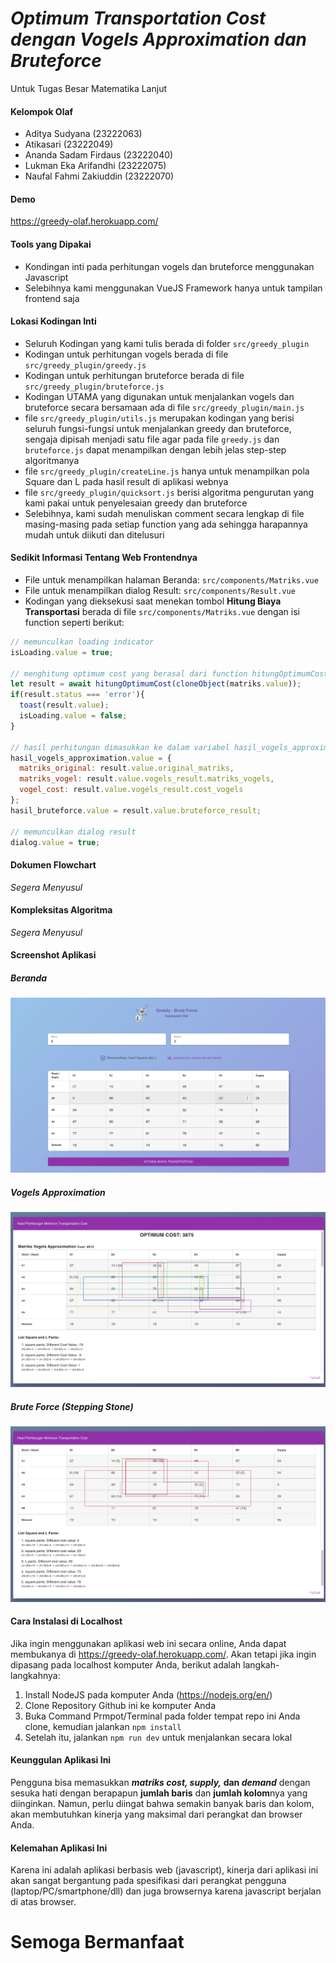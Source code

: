 # _Optimum Transportation Cost dengan Vogels Approximation dan Bruteforce_
Untuk Tugas Besar Matematika Lanjut

#### Kelompok Olaf
- Aditya Sudyana (23222063)
- Atikasari (23222049)
- Ananda Sadam Firdaus (23222040)
- Lukman Eka Arifandhi (23222075)
- Naufal Fahmi Zakiuddin (23222070)

#### Demo
https://greedy-olaf.herokuapp.com/

#### Tools yang Dipakai
- Kondingan inti pada perhitungan vogels dan bruteforce menggunakan Javascript 
- Selebihnya kami menggunakan VueJS Framework hanya untuk tampilan frontend saja

#### Lokasi Kodingan Inti
- Seluruh Kodingan yang kami tulis berada di folder ```src/greedy_plugin```
- Kodingan untuk perhitungan vogels berada di file  ```src/greedy_plugin/greedy.js```
- Kodingan untuk perhitungan bruteforce berada di file  ```src/greedy_plugin/bruteforce.js```
- Kodingan UTAMA yang digunakan untuk menjalankan vogels dan bruteforce secara bersamaan ada di file ```src/greedy_plugin/main.js```
- file  ```src/greedy_plugin/utils.js``` merupakan kodingan yang berisi seluruh fungsi-fungsi untuk menjalankan greedy dan bruteforce, sengaja dipisah menjadi satu file agar pada file ```greedy.js``` dan  ```bruteforce.js``` dapat menampilkan dengan lebih jelas step-step algoritmanya
- file  ```src/greedy_plugin/createLine.js``` hanya untuk menampilkan pola Square dan L pada hasil result di aplikasi webnya
- file  ```src/greedy_plugin/quicksort.js``` berisi algoritma pengurutan yang kami pakai untuk penyelesaian greedy dan bruteforce
- Selebihnya, kami sudah menuliskan comment secara lengkap di file masing-masing pada setiap function yang ada sehingga harapannya mudah untuk diikuti dan ditelusuri

#### Sedikit Informasi Tentang Web Frontendnya
- File untuk menampilkan halaman Beranda: ```src/components/Matriks.vue```
- File untuk menampilkan dialog Result: ```src/components/Result.vue```
- Kodingan yang dieksekusi saat menekan tombol **Hitung Biaya Transportasi** berada di file ```src/components/Matriks.vue``` dengan isi function seperti berikut: 
```javascript
// memunculkan loading indicator
isLoading.value = true;

// menghitung optimum cost yang berasal dari function hitungOptimumCost dari file src/greedy_plugin/main.js
let result = await hitungOptimumCost(cloneObject(matriks.value));
if(result.status === 'error'){
  toast(result.value);
  isLoading.value = false;
}

// hasil perhitungan dimasukkan ke dalam variabel hasil_vogels_approximation dan hasil_bruteforce untuk ditransfer ke halaman dialog Result.vue untuk ditampilkan pada web
hasil_vogels_approximation.value = {
  matriks_original: result.value.original_matriks,
  matriks_vogel: result.value.vogels_result.matriks_vogels,
  vogel_cost: result.value.vogels_result.cost_vogels
};
hasil_bruteforce.value = result.value.bruteforce_result;

// memunculkan dialog result
dialog.value = true;
```

#### Dokumen Flowchart
_Segera Menyusul_

#### Kompleksitas Algoritma
_Segera Menyusul_

#### Screenshot Aplikasi

##### Beranda
![Home](https://github.com/aditsud/greedy_bruteforce/raw/main/screenshot/home.png)

##### Vogels Approximation
![Result1](https://github.com/aditsud/greedy_bruteforce/raw/main/screenshot/result1.png)

##### Brute Force (Stepping Stone)
![Result2](https://github.com/aditsud/greedy_bruteforce/raw/main/screenshot/result2.png)

#### Cara Instalasi di Localhost
Jika ingin menggunakan aplikasi web ini secara online, Anda dapat membukanya di https://greedy-olaf.herokuapp.com/. Akan tetapi jika ingin dipasang pada localhost komputer Anda, berikut adalah langkah-langkahnya:
1. Install NodeJS pada komputer Anda (https://nodejs.org/en/)
2. Clone Repository Github ini ke komputer Anda
3. Buka Command Prmpot/Terminal pada folder tempat repo ini Anda clone, kemudian jalankan ```npm install```
4. Setelah itu, jalankan ```npm run dev``` untuk menjalankan secara lokal


#### Keunggulan Aplikasi Ini
Pengguna bisa memasukkan **_matriks cost, supply,_ dan _demand_** dengan sesuka hati dengan berapapun **jumlah baris** dan **jumlah kolom**nya yang diinginkan. Namun, perlu diingat bahwa semakin banyak baris dan kolom, akan membutuhkan kinerja yang maksimal dari perangkat dan browser Anda.

#### Kelemahan Aplikasi Ini
Karena ini adalah aplikasi berbasis web (javascript), kinerja dari aplikasi ini akan sangat bergantung pada spesifikasi dari perangkat pengguna (laptop/PC/smartphone/dll) dan juga browsernya karena javascript berjalan di atas browser.

# Semoga Bermanfaat


